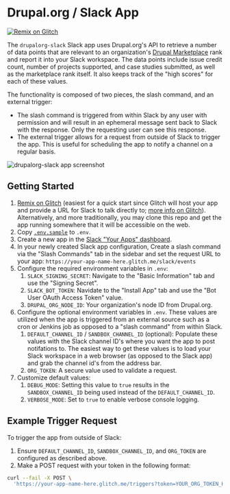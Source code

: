# Drupal.org / Slack App

[![Remix on
Glitch](https://cdn.glitch.com/2703baf2-b643-4da7-ab91-7ee2a2d00b5b%2Fremix-button.svg)](https://glitch.com/edit/#!/remix/drupalorg-slack)

The `drupalorg-slack` Slack app uses Drupal.org's API to retrieve a number of
data points that are relevant to an organization's [Drupal
Marketplace](http://drupal.org/marketplace) rank and report it into your Slack
workspace. The data points include issue credit count, number of projects
supported, and case studies submitted, as well as the marketplace rank itself.
It also keeps track of the "high scores" for each of these values.

The functionality is composed of two pieces, the slash command, and an external
trigger:

* The slash command is triggered from within Slack by any user with permission
  and will result in an ephemeral message sent back to Slack with the response.
  Only the requesting user can see this response.
* The external trigger allows for a request from outside of Slack to trigger the
  app. This is useful for scheduling the app to notify a channel on a regular
  basis.

![drupalorg-slack app screenshot](https://user-images.githubusercontent.com/20355/205161865-662e0a19-b284-42ea-836a-55d381524dde.png)

## Getting Started

1. [Remix on Glitch](https://glitch.com/edit/#!/remix/chq-drupal-org) (easiest
   for a quick start since Glitch will host your app and provide a URL for
   Slack to talk directly to; [more info on Glitch](https://glitch.com/about)).
   Alternatively, and more traditionally, you may clone this repo and get the app
   running somewhere that it will be accessible on the web.
1. Copy [`.env.sample`](.env.sample) to `.env`.
1. Create a new app in the [Slack "Your Apps"
   dashboard](https://api.slack.com/apps).
1. In your newly created Slack app configuration, Create a slash command via the
   "Slash Commands" tab in the sidebar and set the request URL to your app:
   `https://your-app-name-here.glitch.me/slack/events`
1. Configure the required environment variables in `.env`:
    1. `SLACK_SIGNING_SECRET`: Navigate to the "Basic Information" tab and use
       the "Signing Secret".
    1. `SLACK_BOT_TOKEN`: Navidate to the "Install App" tab and use the "Bot
       User OAuth Access Token" value.
    1. `DRUPAL_ORG_NODE_ID`: Your organization's node ID from Drupal.org.
1. Configure the optional environment variables in `.env`. These values are
   utilized when the app is triggered from an external source such as a cron or
   Jenkins job as opposed to a "slash command" from within Slack.
    1. `DEFAULT_CHANNEL_ID` / `SANDBOX_CHANNEL_ID` (optional): Populate these
       values with the Slack channel ID's where you want the app to post
       notifations to. The easiest way to get these values is to load your Slack
       workspace in a web browser (as opposed to the Slack app) and grab the
       channel id's from the address bar.
    1. `ORG_TOKEN`: A secure value used to validate a request.
1. Customize default values:
    1. `DEBUG_MODE`: Setting this value to `true` results in the
       `SANDBOX_CHANNEL_ID` being used instead of the `DEFAULT_CHANNEL_ID`.
    1. `VERBOSE_MODE`: Set to `true` to enable verbose console logging.

## Example Trigger Request

To trigger the app from outside of Slack:

1. Ensure `DEFAULT_CHANNEL_ID`, `SANDBOX_CHANNEL_ID`, and `ORG_TOKEN` are
   configured as described above.
1. Make a POST request with your token in the following format:

```bash
curl --fail -X POST \
  'https://your-app-name-here.glitch.me/triggers?token=YOUR_ORG_TOKEN_HERE'
```
